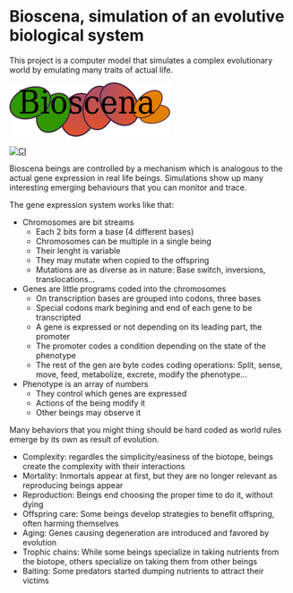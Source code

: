 Bioscena, simulation of an evolutive biological system
======================================================

This project is a computer model that simulates a complex evolutionary world by emulating many traits of actual life.

![bioscenalogo](bioscenalogo.png)

[![CI](https://github.com/vokimon/bioscena/actions/workflows/main.yml/badge.svg)](https://github.com/vokimon/bioscena/actions/workflows/main.yml)

Bioscena beings are controlled by a mechanism which is analogous to the actual gene expression in real life beings.
Simulations show up many interesting emerging behaviours that you can monitor and trace.

The gene expression system works like that:

- Chromosomes are bit streams
	- Each 2 bits form a base (4 different bases)
	- Chromosomes can be multiple in a single being
	- Their lenght is variable
	- They may mutate when copied to the offspring
	- Mutations are as diverse as in nature: Base switch, inversions, translocations...
- Genes are little programs coded into the chromosomes
	- On transcription bases are grouped into codons, three bases
	- Special codons mark begining and end of each gene to be transcripted
	- A gene is expressed or not depending on its leading part, the promoter
	- The promoter codes a condition depending on the state of the phenotype
	- The rest of the gen are byte codes coding operations: Split, sense, move, feed, metabolize, excrete, modify the phenotype...
- Phenotype is an array of numbers
	- They control which genes are expressed
	- Actions of the being modify it
	- Other beings may observe it

Many behaviors that you might thing should be hard coded as world rules emerge by its own as result of evolution.

- Complexity: regardles the simplicity/easiness of the biotope, beings create the complexity with their interactions
- Mortality: Inmortals appear at first, but they are no longer relevant as reproducing beings appear
- Reproduction: Beings end choosing the proper time to do it, without dying
- Offspring care: Some beings develop strategies to benefit offspring, often harming themselves
- Aging: Genes causing degeneration are introduced and favored by evolution
- Trophic chains: While some beings specialize in taking nutrients from the biotope, others specialize on taking them from other beings
- Baiting: Some predators started dumping nutrients to attract their victims


